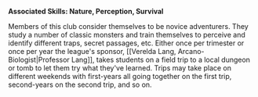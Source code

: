**Associated Skills: Nature, Perception, Survival**

Members of this club consider themselves to be novice adventurers. They study a number of classic monsters and train themselves to perceive and identify different traps, secret passages, etc. Either once per trimester or once per year the league's sponsor, [[Verelda Lang, Arcano-Biologist|Professor Lang]], takes students on a field trip to a local dungeon or tomb to let them try what they've learned. Trips may take place on different weekends with first-years all going together on the first trip, second-years on the second trip, and so on.